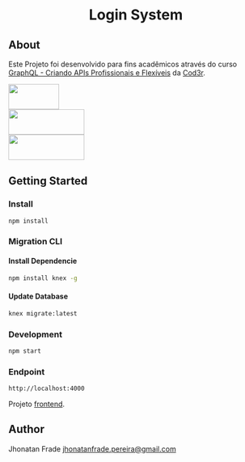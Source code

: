 <p align="center">
  <h1 align="center">
    Login System
  </h1>
</p>

## About
Este Projeto foi desenvolvido para fins acadêmicos através do curso [GraphQL - Criando APIs Profissionais e Flexíveis](https://www.cod3r.com.br/courses/graphql-criando-apis-profissionais-e-flexiveis) da [Cod3r](https://github.com/cod3rcursos).

<div>
  <a href="https://expressjs.com/pt-br/"><img src="https://miro.medium.com/max/365/1*Jr3NFSKTfQWRUyjblBSKeg.png" height="50px" width="100px"></a>
</div>
<div>
  <a href="http://knexjs.org/"><img src="https://knexjs.org/assets/images/knex.png" height="50px" width="150px"></a>
</div>
<div>
  <a href="https://graphql.org/"><img src="https://miro.medium.com/max/1000/1*RHQ7lpGDV_M3yWRa9DiR2g.png" height="50px" width="150px"></a>
</div>

## Getting Started

### Install
```sh
npm install
```

### Migration CLI

#### Install Dependencie
```sh
npm install knex -g
```

#### Update Database
```sh
knex migrate:latest
```

### Development
```sh
npm start
```

### Endpoint
```sh
http://localhost:4000
```

Projeto [frontend](https://github.com/Jhonatan-Pereira/vue_login_system).

## Author

Jhonatan Frade <jhonatanfrade.pereira@gmail.com>